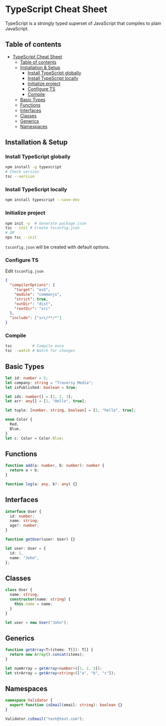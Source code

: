 # TypeScript Cheat Sheet

TypeScript is a strongly typed superset of JavaScript that compiles to plain JavaScript.

## Table of contents

- [TypeScript Cheat Sheet](#typescript-cheat-sheet)
  - [Table of contents](#table-of-contents)
  - [Installation \& Setup](#installation--setup)
    - [Install TypeScript globally](#install-typescript-globally)
    - [Install TypeScript locally](#install-typescript-locally)
    - [Initialize project](#initialize-project)
    - [Configure TS](#configure-ts)
    - [Compile](#compile)
  - [Basic Types](#basic-types)
  - [Functions](#functions)
  - [Interfaces](#interfaces)
  - [Classes](#classes)
  - [Generics](#generics)
  - [Namespaces](#namespaces)

## Installation & Setup

### Install TypeScript globally

```bash
npm install -g typescript
# Check version
tsc --version
```

### Install TypeScript locally

```bash
npm install typescript --save-dev
```

### Initialize project

```bash
npm init -y  # Generate package.json
tsc --init # Create tsconfig.json
# OR
npx tsc --init
```

`tsconfig.json` will be created with default options.

### Configure TS

Edit `tsconfig.json`

```json
{
  "compilerOptions": {
    "target": "es5",
    "module": "commonjs",
    "strict": true,
    "outDir": "dist",
    "rootDir": "src"
  },
  "include": ["src/**/*"]
}
```

### Compile

```bash
tsc         # Compile once
tsc --watch # Watch for changes
```

## Basic Types

```ts
let id: number = 5;
let company: string = "Traversy Media";
let isPublished: boolean = true;

let ids: number[] = [1, 2, 3];
let arr: any[] = [1, "Hello", true];

let tuple: [number, string, boolean] = [1, "hello", true];

enum Color {
  Red,
  Blue,
}
let c: Color = Color.Blue;
```

## Functions

```ts
function add(a: number, b: number): number {
  return a + b;
}

function log(a: any, b?: any) {}
```

## Interfaces

```ts
interface User {
  id: number;
  name: string;
  age?: number;
}

function getUser(user: User) {}

let user: User = {
  id: 1,
  name: "John",
};
```

## Classes

```ts
class User {
  name: string;
  constructor(name: string) {
    this.name = name;
  }
}

let user = new User("John");
```

## Generics

```ts
function getArray<T>(items: T[]): T[] {
  return new Array().concat(items);
}

let numArray = getArray<number>([1, 2, 3]);
let strArray = getArray<string>(["a", "b", "c"]);
```

## Namespaces

```ts
namespace Validator {
  export function isEmail(email: string): boolean {}
}

Validator.isEmail("test@test.com");
```
